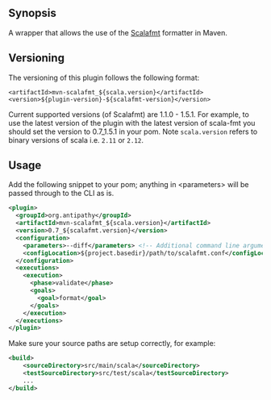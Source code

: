 ## Synopsis

A wrapper that allows the use of the [Scalafmt](https://github.com/scalameta/scalafmt/) formatter in Maven.


## Versioning 

The versioning of this plugin follows the following format:

```
<artifactId>mvn-scalafmt_${scala.version}</artifactId>
<version>${plugin-version}-${scalafmt-version}</version>
```
 
Current supported versions (of Scalafmt) are 1.1.0 - 1.5.1. For example, to use the latest version 
of the plugin with the latest version of scala-fmt you should set the version to 0.7_1.5.1 in your pom.
Note `scala.version` refers to binary versions of scala i.e. `2.11` or `2.12`.

## Usage

Add the following snippet to your pom; anything in \<parameters\> will be
passed through to the CLI as is.

```xml
<plugin>
  <groupId>org.antipathy</groupId>
  <artifactId>mvn-scalafmt_${scala.version}</artifactId>
  <version>0.7_${scalafmt.version}</version>
  <configuration>
    <parameters>--diff</parameters> <!-- Additional command line arguments -->
    <configLocation>${project.basedir}/path/to/scalafmt.conf</configLocation>
  </configuration>
  <executions>
    <execution>
      <phase>validate</phase>
      <goals>
        <goal>format</goal>
      </goals>
    </execution>
  </executions>
</plugin>
```

Make sure your source paths are setup correctly, for example:

```xml
<build>
    <sourceDirectory>src/main/scala</sourceDirectory>
    <testSourceDirectory>src/test/scala</testSourceDirectory>
    ...
</build>
```

